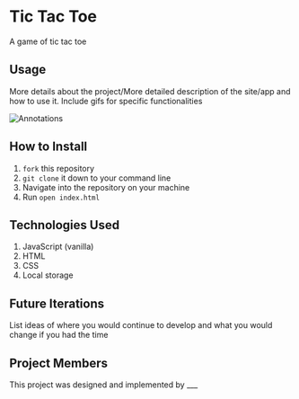 # Tic Tac Toe

A game of tic tac toe

## Usage

More details about the project/More detailed description of the site/app and how to use it. Include gifs for specific functionalities

![Annotations](https://media.giphy.com/media/eQT4sgbutNprgpVocp/giphy.gif)

## How to Install
1. `fork` this repository
2. `git clone` it down to your command line
3. Navigate into the repository on your machine
4. Run `open index.html`

## Technologies Used
1. JavaScript (vanilla)
2. HTML
3. CSS
4. Local storage

## Future Iterations
List ideas of where you would continue to develop and what you would change if you had the time

## Project Members
This project was designed and implemented by ___

